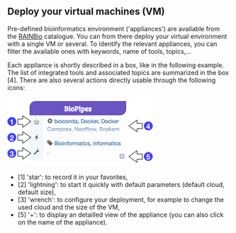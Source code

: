 ## Deploy your virtual machines (VM)

Pre-defined bioinformatics environment ('appliances') are available from the [RAINBio](https://biosphere.france-bioinformatique.fr/catalogue) catalogue. You can from there deploy your virtual environment with a single VM or several. To identify the relevant appliances, you can filter the available ones with keywords, name of tools, topics,...

Each appliance is shortly described in a box, like in the following example. The list of integrated tools and associated topics are summarized in the box [4]. There are also several actions directly usable through the following icons:

![Biosphere portal RAINBio box example](https://github.com/IFB-ElixirFr/biosphere/raw/master/assets/img/rainbio-box.png)

- [1] 'star': to record it in your favorites,
- [2] 'lightning': to start it quickly with default parameters (default cloud, default size),
- [3] 'wrench': to configure your deployment, for example to change the used cloud and the size of the VM,
- [5] '+': to display an detailled view of the appliance (you can also click on the name of the appliance).
